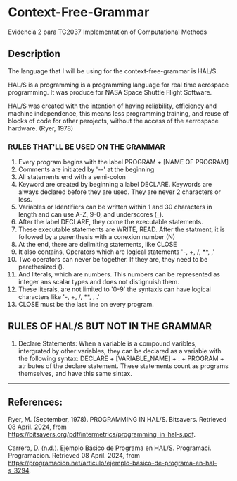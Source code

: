 # Context-Free-Grammar
Evidencia 2 para TC2037 Implementation of Computational Methods

## Description
The language that I will be using for the context-free-grammar is HAL/S.

HAL/S is a programming is a programming language for real time aerospace programming. It was produce for NASA Space Shuttle Flight Software. 

HAL/S was created with the intention of having reliability, efficiency and machine independence, this means less programming training, and reuse of blocks of code for other perojects, without the access of the aerrospace hardware. (Ryer, 1978) 

### RULES THAT'LL BE USED ON THE GRAMMAR
1. Every program begins with the label PROGRAM + [NAME OF PROGRAM]
2. Comments are initiated by '--' at the beginning
3. All statements end with a semi-colon
4. Keyword are created by beginning a label DECLARE. Keywords are always declared before they are used. They are never 2 characters or less.
5. Variables or Identifiers can be written within 1 and 30 characters in length and can use A-Z, 9-0, and underscores (_).
6. After the label DECLARE, they come the executable statements.
7. These executable statements are WRITE, READ. After the statment, it is followed by a parenthesis with a conexion number (N)
8. At the end, there are delimiting statements, like CLOSE
9. It also contains, Operators which are logical statements '-, +, /, **, ,'
10. Two operators can never be together. If they are, they need to be parethesized ().
11. And literals, which are numbers. This numbers can be represented as integer ans scalar types and does not distignuish them.
12. These literals, are not limited to '0-9' the syntaxis can have logical characters like '-, +, /, **, , .' 
13. CLOSE must be the last line on every program.

## RULES OF HAL/S BUT NOT IN THE GRAMMAR
1. Declare Statements: When a variable is a compound varibles, intergrated by other variables, they can be declared as a variable with the following syntax: DECLARE + [VARIABLE_NAME] + : +  PROGRAM + atributes of the declare statement. These statements count as programs themselves, and have this same sintax.
-------------------------------------------------------
## References:
Ryer, M. (September, 1978). PROGRAMMING IN HAL/S. Bitsavers. Retrieved 08 April. 2024, from https://bitsavers.org/pdf/intermetrics/programming_in_hal-s.pdf.

Carrero, D. (n.d.). Ejemplo Básico de Programa en HAL/S. Programaci. Programacion. Retrieved 08 April. 2024, from https://programacion.net/articulo/ejemplo-basico-de-programa-en-hal-s_3294.
